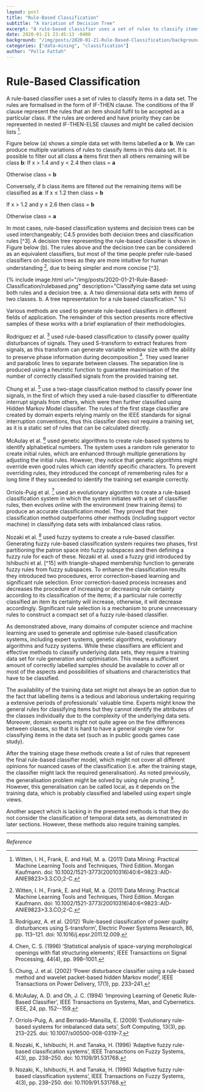 ```yaml
---
layout: post
title: "Rule-Based Classification"
subtitle: "A Variation of Decision Tree"
excerpt: "A rule-based classifier uses a set of rules to classify items in a data set. The rules are formalised in the form of IF-THEN clause."
date: 2020-01-21 23:45:13 -0400
background: "/img/posts/2020-01-21-Rule-Based-Classification/background.jpg"
categories: ["data-mining", "classification"]
author: "Polla Fattah"
---
```




# Rule-Based Classification

A rule-based classifier uses a set of rules to classify items in a data set. The rules are formalised in the form of IF-THEN clause. The conditions of the IF clause represent the rules that an item should fulfil to be accepted as a particular class. If the rules are ordered and have priority they can be represented in nested IF-THEN-ELSE clauses and might be called decision lists [^7].

Figure below (a) shows a simple data set with items labelled **a** or **b**. We can produce multiple variations of rules to classify items in this data set. It is possible to filter out all class **a** items first then all others remaining will be class **b**:
If x $>$ 1.4 and y $<$ 2.4 then class = **a**

Otherwise class = **b**

Conversely, if b class items are filtered out the remaining items will be classified as **a**:
If x $\leqslant$ 1.2 then class = **b**

If x $>$ 1.2 and y $\leqslant$ 2.6 then class = **b**

Otherwise class = **a**


In most cases, rule-based classification systems and decision trees can be used interchangeably; C4.5 provides both decision trees and classification rules [^3]. A decision tree representing the rule-based classifier is shown in Figure below (b). The rules above and the decision tree can be considered as an equivalent classifiers, but most of the time people prefer rule-based classifiers on decision trees as they are more intuitive for human understanding [^7], due to being simpler and more concise [^3].

{% include image.html url="/img/posts/2020-01-21-Rule-Based-Classification/rulebased.png" description="Classifying same data set using both rules and a decision tree. a. A two dimensional data sets with items of two classes. b. A tree representation for a rule based classification." %}

Various methods are used to generate rule-based classifiers in different fields of application. The remainder of this section presents more effective samples of these works with a brief explanation of their methodologies.

Rodriguez et al. [^10] used rule-based classification to classify power quality disturbances of signals. They used S-transform to extract features from signals, as this transform can generate variable window size with the ability to preserve phase information during decomposition [^9]. They used leaner and parabolic lines to separate between classes. The separation line is produced using a heuristic function to guarantee maximisation of the number of correctly classified signals from the provided training set.

Chung et al. [^11] use a two-stage classification method to classify power line signals, in the first of which they used a rule-based classifier to differentiate interrupt signals from others, which were then further classified using Hidden Markov Model classifier. The rules of the first stage classifier are created by domain experts relying mainly on the IEEE standards for signal interruption conventions, thus this classifier does not require a training set, as it is a static set of rules that can be calculated directly.

McAulay et al. [^12] used genetic algorithms to create rule-based systems to identify alphabetical numbers. The system uses a random rule generator to create initial rules, which are enhanced through multiple generations by adjusting the initial rules. However, they notice that genetic algorithms might override even good rules which can identify specific characters. To prevent overriding rules, they introduced the concept of remembering rules for a long time if they succeeded to identify the training set example correctly.

Orriols-Puig et al. [^13] used an evolutionary algorithm to create a rule-based classification system in which the system initiates with a set of classifier rules, then evolves online with the environment (new training items) to produce an accurate classification model. They proved that their classification method outperforms other methods (including support vector machine) in classifying data sets with imbalanced class ratios.

Nozaki et al. [^14] used fuzzy systems to create a rule-based classifier. Generating fuzzy rule-based classification system requires two phases, first partitioning the patron space into fuzzy subspaces and then defining a fuzzy rule for each of these. Nozaki et al. used a fuzzy grid introduced by Ishibuchi et al. [^15] with triangle-shaped membership function to generate fuzzy rules from fuzzy subspaces. To enhance the classification results they introduced two procedures, error correction-based learning and significant rule selection. Error correction-based process increases and decreases the procedure of increasing or decreasing rule certainty according to its classification of the items; if a particular rule correctly classified an item its certainty will increase, otherwise, it will decrease accordingly. Significant rule selection is a mechanism to prune unnecessary rules to construct a compact set of a fuzzy rule-based classifier.

As demonstrated above, many domains of computer science and machine learning are used to generate and optimise rule-based classification systems, including expert systems, genetic algorithms, evolutionary algorithms and fuzzy systems. While these classifiers are efficient and effective methods to classify underlying data sets, they require a training data set for rule generation and optimisation. This means a sufficient amount of correctly labelled samples should be available to cover all or most of the aspects and possibilities of situations and characteristics that have to be classified.

The availability of the training data set might not always be an option due to the fact that labelling items is a tedious and laborious undertaking requiring a extensive periods of professionals' valuable time. Experts might know the general rules for classifying items but they cannot identify the attributes of the classes individually due to the complexity of the underlying data sets. Moreover, domain experts might not quite agree on the fine differences between classes, so that it is hard to have a general single view for classifying items in the data set (such as in public goods games case study).

After the training stage these methods create a list of rules that represent the final rule-based classifier model, which might not cover all different opinions for nuanced cases of the classification (i.e. after the training stage, the classifier might lack the required generalisation). As noted previously, the generalisation problem might be solved by using rule pruning [^14]. However, this generalisation can be called local, as it depends on the training data, which is probably classified and labelled using expert single views.

Another aspect which is lacking in the presented methods is that they do not consider the classification of temporal data sets, as demonstrated in later sections. However, these methods also require training samples.

---

_Reference_

[^7]: Witten, I. H., Frank, E. and Hall, M. a. (2011) Data Mining: Practical Machine Learning Tools and Techniques, Third Edition. Morgan Kaufmann. doi: 10.1002/1521-3773(20010316)40:6<9823::AID-ANIE9823>3.3.CO;2-C.
[^8]: Rodriguez, A. et al. (2012) ‘Rule-based classification of power quality disturbances using S-transform’, Electric Power Systems Research, 86, pp. 113–121. doi: 10.1016/j.epsr.2011.12.009.
[^9]: Chen, C. S. (1996) ‘Statistical analysis of space-varying morphological openings with flat structuring elements’, IEEE Transactions on Signal Processing, 44(4), pp. 998–1001.
[^10]: Rodriguez, A. et al. (2012) ‘Rule-based classification of power quality disturbances using S-transform’, Electric Power Systems Research, 86, pp. 113–121. doi: 10.1016/j.epsr.2011.12.009.
[^11]: Chung, J. et al. (2002) ‘Power disturbance classifier using a rule-based method and wavelet packet-based hidden Markov model’, IEEE Transactions on Power Delivery, 17(1), pp. 233–241.
[^12]: McAulay, A. D. and Oh, J. C. (1994) ‘Improving Learning of Genetic Rule-Based Classifier’, IEEE Transactions on Systems, Man, and Cybernetics. IEEE, 24, pp. 152--159.
[^13]: Orriols-Puig, A. and Bernadó-Mansilla, E. (2009) ‘Evolutionary rule-based systems for imbalanced data sets’, Soft Computing, 13(3), pp. 213–225. doi: 10.1007/s00500-008-0319-7.
[^14]: Nozaki, K., Ishibuchi, H. and Tanaka, H. (1996) ‘Adaptive fuzzy rule-based classification systems’, IEEE Transactions on Fuzzy Systems, 4(3), pp. 238–250. doi: 10.1109/91.531768.